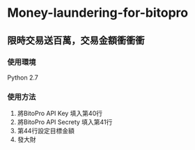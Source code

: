 # Money-laundering-for-bitopro
## 限時交易送百萬，交易金額衝衝衝

### 使用環境
Python 2.7 
### 使用方法
1. 將BitoPro API Key 填入第40行  
2. 將BitoPro API Secrety 填入第41行  
3. 第44行設定目標金額  
4. 發大財

